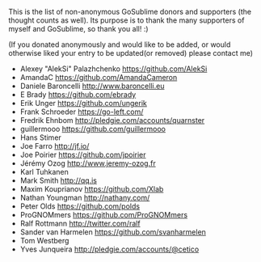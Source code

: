 This is the list of non-anonymous GoSublime donors and supporters (the thought counts as well).
Its purpose is to thank the many supporters of myself and GoSublime, so thank you all! :)

(If you donated anonymously and would like to be added, or would otherwise liked your entry to be updated(or removed) please contact me)

* Alexey "AlekSi" Palazhchenko https://github.com/AlekSi
* AmandaC https://github.com/AmandaCameron
* Daniele Baroncelli http://www.baroncelli.eu
* E Brady https://github.com/ebrady
* Erik Unger https://github.com/ungerik
* Frank Schroeder https://go-left.com/
* Fredrik Ehnbom http://pledgie.com/accounts/quarnster
* guillermooo https://github.com/guillermooo
* Hans Stimer
* Joe Farro http://jf.io/
* Joe Poirier https://github.com/jpoirier
* Jérémy Ozog http://www.jeremy-ozog.fr
* Karl Tuhkanen
* Mark Smith http://qq.is
* Maxim Kouprianov https://github.com/Xlab
* Nathan Youngman http://nathany.com/
* Peter Olds https://github.com/polds
* ProGNOMmers https://github.com/ProGNOMmers
* Ralf Rottmann http://twitter.com/ralf
* Sander van Harmelen https://github.com/svanharmelen
* Tom Westberg
* Yves Junqueira http://pledgie.com/accounts/@cetico
